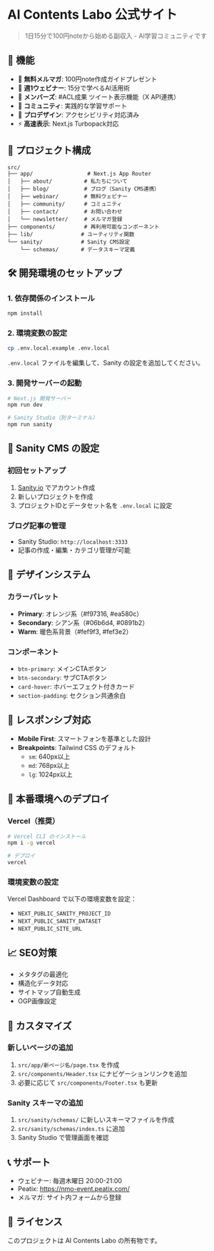 # AI Contents Labo 公式サイト

> 1日15分で100円noteから始める副収入 - AI学習コミュニティです

## 🚀 機能

- 📧 **無料メルマガ**: 100円note作成ガイドプレゼント
- 🎥 **週1ウェビナー**: 15分で学べるAI活用術
- 🎉 **メンバーズ**: #ACL成果 ツイート表示機能（X API連携）
- 👥 **コミュニティ**: 実践的な学習サポート
- 🎨 **プロデザイン**: アクセシビリティ対応済み
- ⚡ **高速表示**: Next.js Turbopack対応

## 📁 プロジェクト構成

```
src/
├── app/                 # Next.js App Router
│   ├── about/          # 私たちについて
│   ├── blog/           # ブログ（Sanity CMS連携）
│   ├── webinar/        # 無料ウェビナー
│   ├── community/      # コミュニティ
│   ├── contact/        # お問い合わせ
│   └── newsletter/     # メルマガ登録
├── components/         # 再利用可能なコンポーネント
├── lib/               # ユーティリティ関数
└── sanity/            # Sanity CMS設定
    └── schemas/       # データスキーマ定義
```

## 🛠️ 開発環境のセットアップ

### 1. 依存関係のインストール

```bash
npm install
```

### 2. 環境変数の設定

```bash
cp .env.local.example .env.local
```

`.env.local` ファイルを編集して、Sanity の設定を追加してください。

### 3. 開発サーバーの起動

```bash
# Next.js 開発サーバー
npm run dev

# Sanity Studio（別ターミナル）
npm run sanity
```

## 📝 Sanity CMS の設定

### 初回セットアップ

1. [Sanity.io](https://www.sanity.io/) でアカウント作成
2. 新しいプロジェクトを作成
3. プロジェクトIDとデータセット名を `.env.local` に設定

### ブログ記事の管理

- Sanity Studio: `http://localhost:3333`
- 記事の作成・編集・カテゴリ管理が可能

## 🎨 デザインシステム

### カラーパレット
- **Primary**: オレンジ系（#f97316, #ea580c）
- **Secondary**: シアン系（#06b6d4, #0891b2）
- **Warm**: 暖色系背景（#fef9f3, #fef3e2）

### コンポーネント
- `btn-primary`: メインCTAボタン
- `btn-secondary`: サブCTAボタン
- `card-hover`: ホバーエフェクト付きカード
- `section-padding`: セクション共通余白

## 📱 レスポンシブ対応

- **Mobile First**: スマートフォンを基準とした設計
- **Breakpoints**: Tailwind CSS のデフォルト
  - `sm`: 640px以上
  - `md`: 768px以上
  - `lg`: 1024px以上

## 🚀 本番環境へのデプロイ

### Vercel（推奨）

```bash
# Vercel CLI のインストール
npm i -g vercel

# デプロイ
vercel
```

### 環境変数の設定

Vercel Dashboard で以下の環境変数を設定：
- `NEXT_PUBLIC_SANITY_PROJECT_ID`
- `NEXT_PUBLIC_SANITY_DATASET`
- `NEXT_PUBLIC_SITE_URL`

## 📈 SEO対策

- メタタグの最適化
- 構造化データ対応
- サイトマップ自動生成
- OGP画像設定

## 🔧 カスタマイズ

### 新しいページの追加

1. `src/app/新ページ名/page.tsx` を作成
2. `src/components/Header.tsx` にナビゲーションリンクを追加
3. 必要に応じて `src/components/Footer.tsx` も更新

### Sanity スキーマの追加

1. `src/sanity/schemas/` に新しいスキーマファイルを作成
2. `src/sanity/schemas/index.ts` に追加
3. Sanity Studio で管理画面を確認

## 📞 サポート

- ウェビナー: 毎週木曜日 20:00-21:00
- Peatix: https://nmo-event.peatix.com/
- メルマガ: サイト内フォームから登録

## 📄 ライセンス

このプロジェクトは AI Contents Labo の所有物です。
